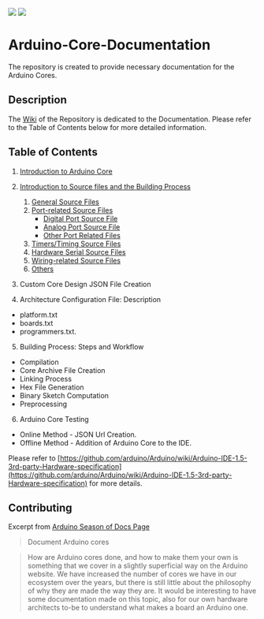 ![](https://img.shields.io/badge/Arduino%20Core-Documentation-brightgreen.svg) ![](https://img.shields.io/badge/Documentation-In%20Process-brightgreen.svg)
# Arduino-Core-Documentation
The repository is created to provide necessary documentation for the Arduino Cores.


## Description 
The [Wiki](https://github.com/animeshsrivastava24/Arduino-Core-Documentation/wiki) of the Repository is dedicated to the Documentation. Please refer to the Table of Contents below for more detailed information.

## Table of Contents

1. [Introduction to Arduino Core](https://github.com/animeshsrivastava24/Arduino-Core-Documentation/wiki/1.-Introduction-to-Arduino-Core)

2. [Introduction to Source files and the Building Process](https://github.com/animeshsrivastava24/Arduino-Core-Documentation/wiki/2.-Introduction-to-Source-files-and-the-Building-Process.)
   1. [General Source Files](https://github.com/animeshsrivastava24/Arduino-Core-Documentation/wiki/2.-Introduction-to-Source-files-and-the-Building-Process./_edit#general-source-files)
   2. [Port-related Source Files](https://github.com/animeshsrivastava24/Arduino-Core-Documentation/wiki/2.-Introduction-to-Source-files-and-the-Building-Process./_edit#port-related-source-files)
       * [Digital Port Source File](https://github.com/animeshsrivastava24/Arduino-Core-Documentation/wiki/2.-Introduction-to-Source-files-and-the-Building-Process./_edit#1digital-port-source-file)
       * [Analog Port Source File](https://github.com/animeshsrivastava24/Arduino-Core-Documentation/wiki/2.-Introduction-to-Source-files-and-the-Building-Process./_edit#2analog-port-source-file)
       * [Other Port Related Files](https://github.com/animeshsrivastava24/Arduino-Core-Documentation/wiki/2.-Introduction-to-Source-files-and-the-Building-Process./_edit#3other-port-related-files)
   3. [Timers/Timing Source Files](https://github.com/animeshsrivastava24/Arduino-Core-Documentation/wiki/2.-Introduction-to-Source-files-and-the-Building-Process./_edit#timerstiming-source-files)
   4. [Hardware Serial Source Files](https://github.com/animeshsrivastava24/Arduino-Core-Documentation/wiki/2.-Introduction-to-Source-files-and-the-Building-Process./_edit#hardware-serial-source-files)
   5. [Wiring-related Source Files](https://github.com/animeshsrivastava24/Arduino-Core-Documentation/wiki/2.-Introduction-to-Source-files-and-the-Building-Process./_edit#wiring-related-source-files)
   6. [Others](https://github.com/animeshsrivastava24/Arduino-Core-Documentation/wiki/2.-Introduction-to-Source-files-and-the-Building-Process./_edit#others)

3. Custom Core Design JSON File Creation

4. Architecture Configuration File: Description
* platform.txt
* boards.txt
* programmers.txt.

5. Building Process: Steps and Workflow
* Compilation
* Core Archive File Creation
* Linking Process
* Hex File Generation
* Binary Sketch Computation
* Preprocessing

6. Arduino Core Testing
* Online Method - JSON Url Creation.
* Offline Method - Addition of Arduino Core to the IDE.

Please refer to [https://github.com/arduino/Arduino/wiki/Arduino-IDE-1.5-3rd-party-Hardware-specification](https://github.com/arduino/Arduino/wiki/Arduino-IDE-1.5-3rd-party-Hardware-specification) for more details.
   
## Contributing
Excerpt from [Arduino Season of Docs Page](https://github.com/arduino/season-of-docs/blob/master/IDEAS.md#document-arduino-cores)
> Document Arduino cores

> How are Arduino cores done, and how to make them your own is something that we cover in a slightly superficial way on the Arduino website. We have increased the number of cores we have in our ecosystem over the years, but there is still little about the philosophy of why they are made the way they are. It would be interesting to have some documentation made on this topic, also for our own hardware architects to-be to understand what makes a board an Arduino one.
